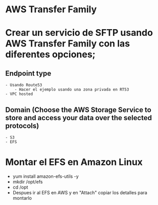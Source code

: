 # AWS Transfer Family

# Crear un servicio de SFTP usando AWS Transfer Family con las diferentes opciones;
## Endpoint type
    - Usando Route53
        - Hacer el ejemplo usando una zona privada en RT53
    - VPC hosted
## Domain (Choose the AWS Storage Service to store and access your data over the selected protocols)
    - S3
    - EFS

# Montar el EFS en Amazon Linux
- yum install amazon-efs-utils -y
- mkdir /opt/efs
- cd /opt
- Despues ir al EFS en AWS y en "Attach" copiar los detalles para montarlo